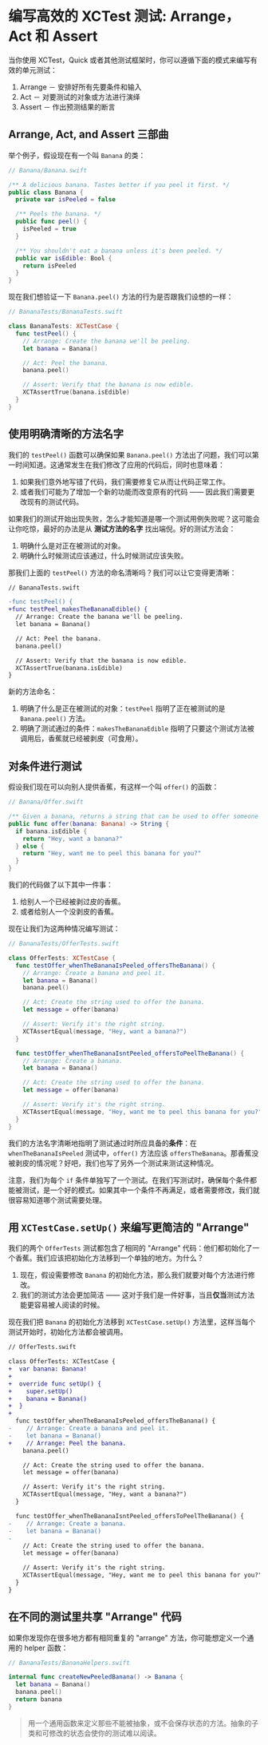 # 编写高效的 XCTest 测试: Arrange，Act 和 Assert

当你使用 XCTest，Quick 或者其他测试框架时，你可以遵循下面的模式来编写有效的单元测试：

1. Arrange － 安排好所有先要条件和输入
2. Act － 对要测试的对象或方法进行演绎   
3. Assert － 作出预测结果的断言

## Arrange, Act, and Assert 三部曲

举个例子，假设现在有一个叫 `Banana` 的类：

```swift
// Banana/Banana.swift

/** A delicious banana. Tastes better if you peel it first. */
public class Banana {
  private var isPeeled = false

  /** Peels the banana. */
  public func peel() {
    isPeeled = true
  }

  /** You shouldn't eat a banana unless it's been peeled. */
  public var isEdible: Bool {
    return isPeeled
  }
}
```

现在我们想验证一下 `Banana.peel()` 方法的行为是否跟我们设想的一样：

```swift
// BananaTests/BananaTests.swift

class BananaTests: XCTestCase {
  func testPeel() {
    // Arrange: Create the banana we'll be peeling.
    let banana = Banana()

    // Act: Peel the banana.
    banana.peel()

    // Assert: Verify that the banana is now edible.
    XCTAssertTrue(banana.isEdible)
  }
}
```

## 使用明确清晰的方法名字

我们的 `testPeel()` 函数可以确保如果 `Banana.peel()` 方法出了问题，我们可以第一时间知道。这通常发生在我们修改了应用的代码后，同时也意味着：

1. 如果我们意外地写错了代码，我们需要修复它从而让代码正常工作。
2. 或者我们可能为了增加一个新的功能而改变原有的代码 —— 因此我们需要更改现有的测试代码。

如果我们的测试开始出现失败，怎么才能知道是哪一个测试用例失败呢？这可能会让你吃惊，最好的办法是从 **测试方法的名字** 找出端倪。好的测试方法会：

1. 明确什么是对正在被测试的对象。
2. 明确什么时候测试应该通过，什么时候测试应该失败。

那我们上面的 `testPeel()` 方法的命名清晰吗？我们可以让它变得更清晰：

```diff
// BananaTests.swift

-func testPeel() {
+func testPeel_makesTheBananaEdible() {
  // Arrange: Create the banana we'll be peeling.
  let banana = Banana()

  // Act: Peel the banana.
  banana.peel()

  // Assert: Verify that the banana is now edible.
  XCTAssertTrue(banana.isEdible)
}
```

新的方法命名：

1. 明确了什么是正在被测试的对象：`testPeel` 指明了正在被测试的是 `Banana.peel()` 方法。
2. 明确了测试通过的条件：`makesTheBananaEdible` 指明了只要这个测试方法被调用后，香蕉就已经被剥皮（可食用）。

## 对条件进行测试

假设我们现在可以向别人提供香蕉，有这样一个叫 `offer()` 的函数：

```swift
// Banana/Offer.swift

/** Given a banana, returns a string that can be used to offer someone the banana. */
public func offer(banana: Banana) -> String {
  if banana.isEdible {
    return "Hey, want a banana?"
  } else {
    return "Hey, want me to peel this banana for you?"
  }
}
```

我们的代码做了以下其中一件事：

1. 给别人一个已经被剥过皮的香蕉。
2. 或者给别人一个没剥皮的香蕉。

现在让我们为这两种情况编写测试：

```swift
// BananaTests/OfferTests.swift

class OfferTests: XCTestCase {
  func testOffer_whenTheBananaIsPeeled_offersTheBanana() {
    // Arrange: Create a banana and peel it.
    let banana = Banana()
    banana.peel()

    // Act: Create the string used to offer the banana.
    let message = offer(banana)

    // Assert: Verify it's the right string.
    XCTAssertEqual(message, "Hey, want a banana?")
  }

  func testOffer_whenTheBananaIsntPeeled_offersToPeelTheBanana() {
    // Arrange: Create a banana.
    let banana = Banana()

    // Act: Create the string used to offer the banana.
    let message = offer(banana)

    // Assert: Verify it's the right string.
    XCTAssertEqual(message, "Hey, want me to peel this banana for you?")
  }
}
```

我们的方法名字清晰地指明了测试通过时所应具备的**条件**：在 `whenTheBananaIsPeeled` 测试中，`offer()` 方法应该 `offersTheBanana`。那香蕉没被剥皮的情况呢？好吧，我们也写了另外一个测试来测试这种情况。

注意，我们为每个 `if` 条件单独写了一个测试。在我们写测试时，确保每个条件都能被测试，是一个好的模式。如果其中一个条件不再满足，或者需要修改，我们就很容易知道哪个测试需要处理。

## 用 `XCTestCase.setUp()` 来编写更简洁的 "Arrange"

我们的两个 `OfferTests` 测试都包含了相同的 "Arrange" 代码：他们都初始化了一个香蕉。我们应该把初始化方法移到一个单独的地方。为什么？

1. 现在，假设需要修改 `Banana` 的初始化方法，那么我们就要对每个方法进行修改。
2. 我们的测试方法会更加简洁 —— 这对于我们是一件好事，当且**仅当**测试方法能更容易被人阅读的时候。

现在我们把 `Banana` 的初始化方法移到 `XCTestCase.setUp()` 方法里，这样当每个测试开始时，初始化方法都会被调用。

```diff
// OfferTests.swift

class OfferTests: XCTestCase {
+  var banana: Banana!
+
+  override func setUp() {
+    super.setUp()
+    banana = Banana()
+  }
+
  func testOffer_whenTheBananaIsPeeled_offersTheBanana() {
-    // Arrange: Create a banana and peel it.
-    let banana = Banana()
+    // Arrange: Peel the banana.
    banana.peel()

    // Act: Create the string used to offer the banana.
    let message = offer(banana)

    // Assert: Verify it's the right string.
    XCTAssertEqual(message, "Hey, want a banana?")
  }

  func testOffer_whenTheBananaIsntPeeled_offersToPeelTheBanana() {
-    // Arrange: Create a banana.
-    let banana = Banana()
-
    // Act: Create the string used to offer the banana.
    let message = offer(banana)

    // Assert: Verify it's the right string.
    XCTAssertEqual(message, "Hey, want me to peel this banana for you?")
  }
}
```

## 在不同的测试里共享 "Arrange" 代码

如果你发现你在很多地方都有相同重复的 "arrange" 方法，你可能想定义一个通用的 helper 函数：

```swift
// BananaTests/BananaHelpers.swift

internal func createNewPeeledBanana() -> Banana {
  let banana = Banana()
  banana.peel()
  return banana
}
```

> 用一个通用函数来定义那些不能被抽象，或不会保存状态的方法。抽象的子类和可修改的状态会使你的测试难以阅读。


